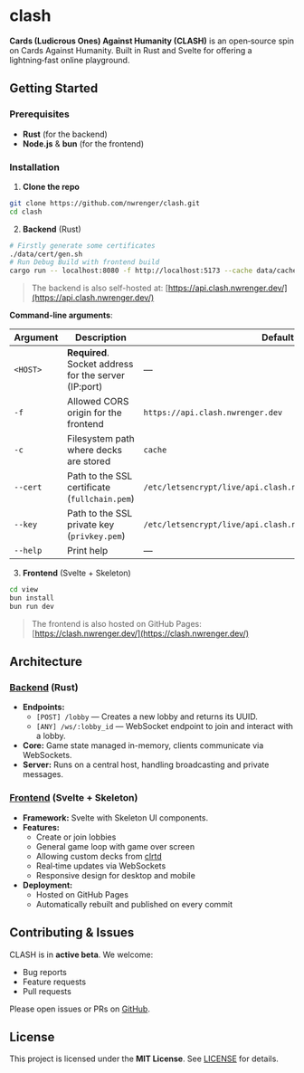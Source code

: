 # clash

**Cards (Ludicrous Ones) Against Humanity (CLASH)** is an open‑source spin on Cards Against Humanity. Built in Rust and Svelte for offering a lightning‑fast online playground.

## Getting Started

### Prerequisites

- **Rust** (for the backend)
- **Node.js** & **bun** (for the frontend)

### Installation

1. **Clone the repo**

```bash
git clone https://github.com/nwrenger/clash.git
cd clash
```

2. **Backend** (Rust)

```bash
# Firstly generate some certificates
./data/cert/gen.sh
# Run Debug Build with frontend build
cargo run -- localhost:8080 -f http://localhost:5173 --cache data/cache --cert data/cert/cert.pem --key data/cert/key.pem
```

> The backend is also self-hosted at: [https://api.clash.nwrenger.dev/](https://api.clash.nwrenger.dev/)

**Command-line arguments**:

| Argument | Description                                           | Default                                                      |
| -------- | ----------------------------------------------------- | ------------------------------------------------------------ |
| `<HOST>` | **Required**. Socket address for the server (IP:port) | —                                                            |
| `-f`     | Allowed CORS origin for the frontend                  | `https://api.clash.nwrenger.dev`                             |
| `-c`     | Filesystem path where decks are stored                | `cache`                                                      |
| `--cert` | Path to the SSL certificate (`fullchain.pem`)         | `/etc/letsencrypt/live/api.clash.nwrenger.dev/fullchain.pem` |
| `--key`  | Path to the SSL private key (`privkey.pem`)           | `/etc/letsencrypt/live/api.clash.nwrenger.dev/privkey.pem`   |
| `--help` | Print help                                            | —                                                            |

3. **Frontend** (Svelte + Skeleton)

```bash
cd view
bun install
bun run dev
```

> The frontend is also hosted on GitHub Pages: [https://clash.nwrenger.dev/](https://clash.nwrenger.dev/)

## Architecture

### [Backend](./) (Rust)

- **Endpoints:**
  - `[POST] /lobby` — Creates a new lobby and returns its UUID.
  - `[ANY] /ws/:lobby_id` — WebSocket endpoint to join and interact with a lobby.
- **Core:** Game state managed in-memory, clients communicate via WebSockets.
- **Server:** Runs on a central host, handling broadcasting and private messages.

### [Frontend](./view) (Svelte + Skeleton)

- **Framework:** Svelte with Skeleton UI components.
- **Features:**
  - Create or join lobbies
  - General game loop with game over screen
  - Allowing custom decks from [clrtd](https://cast.clrtd.com/)
  - Real‑time updates via WebSockets
  - Responsive design for desktop and mobile
- **Deployment:**
  - Hosted on GitHub Pages
  - Automatically rebuilt and published on every commit

## Contributing & Issues

CLASH is in **active beta**. We welcome:

- Bug reports
- Feature requests
- Pull requests

Please open issues or PRs on [GitHub](/issues).

## License

This project is licensed under the **MIT License**. See [LICENSE](./LICENSE) for details.

